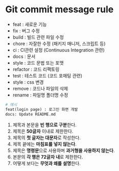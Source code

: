 # Git commit message rule

- feat : 새로운 기능
- fix : 버그 수정
- build : 빌드 관련 파일 수정
- chore : 자잘한 수정 (패키지 매니저, 스크립트 등)
- ci : CI관련 설정 (Continuous Integration 관련)
- docs : 문서
- style : 코드 문법 또는 포맷
- refactor : 코드 리팩토링
- test : 테스트 코드 (코드 포매팅 관련)
- style : css 변경
- remove : 코드나 파일의 삭제
- rename : 파일명 폴더명 수정

```python
# 예시
feat(login page) : 로그인 화면 개발
docs: Update README.md
```

1. 제목과 본문을 **빈 행으로 구분**한다.
2. 제목은 **50글자** 이내로 제한한다.
3. 제목의 **첫 글자는 대문자**로 작성한다.
4. 제목 끝에는 **마침표를 넣지 않는다**.
5. 제목은 **명령문**으로 사용하며 **과거형을 사용하지 않는다**.
6. 본문의 **각 행은 72글자 내**로 제한한다.
7. 어떻게 보다는 **무엇과 왜를 설명**한다.
